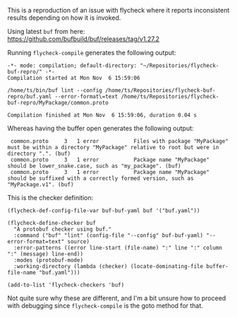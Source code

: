 This is a reproduction of an issue with flycheck where it reports inconsistent results depending on how it is invoked.

Using latest `buf` from here: https://github.com/bufbuild/buf/releases/tag/v1.27.2

Running `flycheck-compile` generates the following output:

``` shell
-*- mode: compilation; default-directory: "~/Repositories/flycheck-buf-repro/" -*-
Compilation started at Mon Nov  6 15:59:06

/home/ts/bin/buf lint --config /home/ts/Repositories/flycheck-buf-repro/buf.yaml --error-format\=text /home/ts/Repositories/flycheck-buf-repro/MyPackage/common.proto

Compilation finished at Mon Nov  6 15:59:06, duration 0.04 s
```

Whereas having the buffer open generates the following output:

``` shell
 common.proto     3   1 error           Files with package "MyPackage" must be within a directory "MyPackage" relative to root but were in directory ".". (buf)
 common.proto     3   1 error           Package name "MyPackage" should be lower_snake.case, such as "my_package". (buf)
 common.proto     3   1 error           Package name "MyPackage" should be suffixed with a correctly formed version, such as "MyPackage.v1". (buf)
```

This is the checker definition:

``` shell
(flycheck-def-config-file-var buf-buf-yaml buf '("buf.yaml"))

(flycheck-define-checker buf
  "A protobuf checker using buf."
  :command ("buf" "lint" (config-file "--config" buf-buf-yaml) "--error-format=text" source)
  :error-patterns ((error line-start (file-name) ":" line ":" column ":" (message) line-end))
  :modes (protobuf-mode)
  :working-directory (lambda (checker) (locate-dominating-file buffer-file-name "buf.yaml")))

(add-to-list 'flycheck-checkers 'buf)
```

Not quite sure why these are different, and I'm a bit unsure how to
proceed with debugging since `flycheck-compile` is the goto method for
that.
